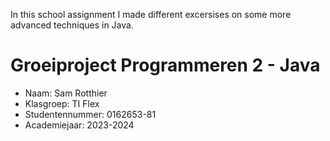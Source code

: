 In this school assignment I made different excersises on some more advanced techniques in Java.

# Groeiproject Programmeren 2 - Java

* Naam: Sam Rotthier
* Klasgroep: TI Flex
* Studentennummer: 0162653-81
* Academiejaar: 2023-2024

